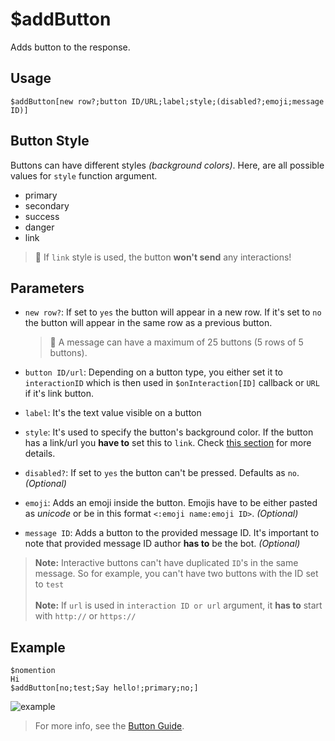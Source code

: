 # $addButton
Adds button to the response.

## Usage
```
$addButton[new row?;button ID/URL;label;style;(disabled?;emoji;message ID)]
```

## Button Style
Buttons can have different styles _(background colors)_.
Here, are all possible values for `style` function argument.
- primary
- secondary
- success
- danger
- link

> 📝 If `link` style is used, the button **won't send** any interactions!
> 
## Parameters
- `new row?`: If set to `yes` the button will appear in a new row. If it's set to `no` the button will appear in the same row as a previous button.

    > 📝 A message can have a maximum of 25 buttons (5 rows of 5 buttons).

- `button ID/url`: Depending on a button type, you either set it to `interactionID` which is then used in `$onInteraction[ID]` callback or `URL` if it's link button.
- `label`: It's the text value visible on a button
- `style`: It's used to specify the button's background color. If the button has a link/url you **have to** set this to `link`. Check [this section](#button-style) for more details.
- `disabled?`: If set to `yes` the button can't be pressed. Defaults as `no`. _(Optional)_
- `emoji`: Adds an emoji inside the button. Emojis have to be either pasted as *unicode* or be in this format `<:emoji name:emoji ID>`. _(Optional)_
- `message ID`: Adds a button to the provided message ID. It's important to note that provided message ID author **has to** be the bot. _(Optional)_

>**Note:** Interactive buttons can't have duplicated `ID`'s in the same message. So for example, you can't have two buttons with the ID set to `test`\
\
>**Note:** If `url` is used in `interaction ID or url` argument, it **has to** start with `http://` or `https://`

## Example
```
$nomention
Hi
$addButton[no;test;Say hello!;primary;no;]
```
![example](https://user-images.githubusercontent.com/113303649/209844908-dd5b8166-e597-4823-87a3-25c51699bce5.png)

> For more info, see the [Button Guide](../guides/buttons.md).
